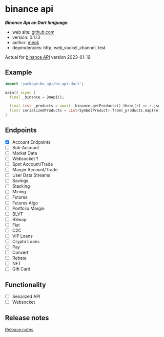 # binance api

**_Binance Api on Dart language._**

* web site: [github.com][git]
* version: 0.1.13
* author: [meok][author]
* dependencies: http, web_socket_channel, test

Actual for [binance API][binance] version 2023-01-19 

## Example

```dart
import 'package:bn_api/bn_api.dart';

main() async {
  final _binance = BnApi();

  final List _products = await _binance.getProducts().then((r) => r.json['data']);
  final serializedProducts = List<SymbolProduct>.from(_products.map((e) => SymbolProduct.fromJson(e)));
}
```

## Endpoints

- [x] Account Endpoints
- [ ] Sub-Account
- [ ] Market Data
- [ ] Websocket ?
- [ ] Spot Account/Trade
- [ ] Margin Account/Trade
- [ ] User Data Streams
- [ ] Savings
- [ ] Stacking
- [ ] Mining
- [ ] Futures
- [ ] Futures Algo
- [ ] Portfolio Margin
- [ ] BLVT
- [ ] BSwap
- [ ] Fiat
- [ ] C2C
- [ ] VIP Loans
- [ ] Crypto Loans
- [ ] Pay
- [ ] Convert
- [ ] Rebate
- [ ] NFT
- [ ] Gift Card

## Functionality

- [ ] Serialized API
- [ ] Websocket

## Release notes

[Release notes][log]

[git]: <https://github.com/meoook/bn_api> "Git repository"
[binance]: <https://binance-docs.github.io/apidocs/spot/en/#change-log> "Binance API"
[log]: <CHANGELOG.md> "Release notes"
[author]: <https://bazha.ru> "meok home page"
